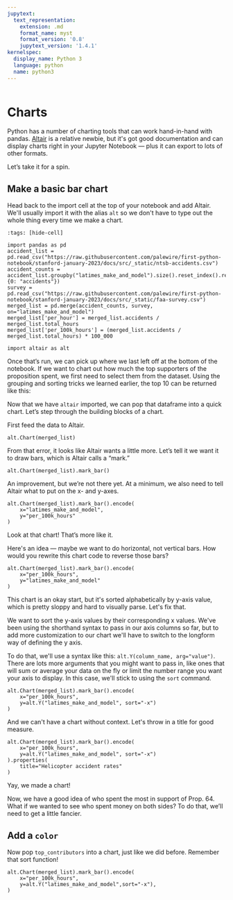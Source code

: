 ```yaml
---
jupytext:
  text_representation:
    extension: .md
    format_name: myst
    format_version: '0.8'
    jupytext_version: '1.4.1'
kernelspec:
  display_name: Python 3
  language: python
  name: python3
---
```


```{include} ./_templates/nav.html
```

# Charts

Python has a number of charting tools that can work hand-in-hand with pandas. [Altair](https://altair-viz.github.io/) is a relative newbie, but it's got good documentation and can display charts right in your Jupyter Notebook — plus it can export to lots of other formats.

Let’s take it for a spin.

## Make a basic bar chart

Head back to the import cell at the top of your notebook and add Altair. We'll usually import it with the alias `alt` so we don't have to type out the whole thing every time we make a chart.

```{code-cell}
:tags: [hide-cell]

import pandas as pd
accident_list = pd.read_csv("https://raw.githubusercontent.com/palewire/first-python-notebook/stanford-january-2023/docs/src/_static/ntsb-accidents.csv")
accident_counts = accident_list.groupby("latimes_make_and_model").size().reset_index().rename(columns={0: "accidents"})
survey = pd.read_csv("https://raw.githubusercontent.com/palewire/first-python-notebook/stanford-january-2023/docs/src/_static/faa-survey.csv")
merged_list = pd.merge(accident_counts, survey, on="latimes_make_and_model")
merged_list['per_hour'] = merged_list.accidents / merged_list.total_hours
merged_list['per_100k_hours'] = (merged_list.accidents / merged_list.total_hours) * 100_000
```

```{code-cell}
import altair as alt
```

Once that’s run, we can pick up where we last left off at the bottom of the notebook. If we want to chart out how much the top supporters of the proposition spent, we first need to select them from the dataset. Using the grouping and sorting tricks we learned earlier, the top 10 can be returned like this:

Now that we have `altair` imported, we can pop that dataframe into a quick chart. Let’s step through the building blocks of a chart.

First feed the data to Altair.

```{code-cell}
alt.Chart(merged_list)
```

From that error, it looks like Altair wants a little more. Let’s tell it we want it to draw bars, which is Altair calls a “mark.”

```{code-cell}
alt.Chart(merged_list).mark_bar()
```

An improvement, but we’re not there yet. At a minimum, we also need to tell Altair what to put on the x- and y-axes.

```{code-cell}
alt.Chart(merged_list).mark_bar().encode(
    x="latimes_make_and_model",
    y="per_100k_hours"
)
```

Look at that chart! That’s more like it.

Here's an idea — maybe we want to do horizontal, not vertical bars. How would you rewrite this chart code to reverse those bars?

```{code-cell}
alt.Chart(merged_list).mark_bar().encode(
    x="per_100k_hours",
    y="latimes_make_and_model"
)
```

This chart is an okay start, but it's sorted alphabetically by y-axis value, which is pretty sloppy and hard to visually parse. Let's fix that.

We want to sort the y-axis values by their corresponding x values. We've been using the shorthand syntax to pass in our axis columns so far, but to add more customization to our chart we'll have to switch to the longform way of defining the y axis.

To do that, we'll use a syntax like this: `alt.Y(column_name, arg="value")`. There are lots more arguments that you might want to pass in, like ones that will sum or average your data on the fly or limit the number range you want your axis to display. In this case, we'll stick to using the `sort` command.

```{code-cell}
alt.Chart(merged_list).mark_bar().encode(
    x="per_100k_hours",
    y=alt.Y("latimes_make_and_model", sort="-x")
)
```

And we can't have a chart without context. Let's throw in a title for good measure.

```{code-cell}
alt.Chart(merged_list).mark_bar().encode(
    x="per_100k_hours",
    y=alt.Y("latimes_make_and_model", sort="-x")
).properties(
    title="Helicopter accident rates"
)
```

Yay, we made a chart!

Now, we have a good idea of who spent the most in support of Prop. 64. What if we wanted to see who spent money on both sides? To do that, we’ll need to get a little fancier.

## Add a `color`


Now pop `top_contributors` into a chart, just like we did before. Remember that sort function!

```{code-cell}
alt.Chart(merged_list).mark_bar().encode(
    x="per_100k_hours",
    y=alt.Y("latimes_make_and_model",sort="-x"),
)
```

<!--What facet of the data is this chart *not* showing? How might we add additional context?

We have that `committee_position` column in our dataframe now. Let's try an altair option that we haven't used yet: `color`. Can you guess where we should add that in?

```{code-cell}
alt.Chart(merged_list).mark_bar().encode(
    x="per_100k_hours",
    y=alt.Y("latimes_make_and_model",sort="-x"),
    color="latimes_make"
)
```

 Hey now! That wasn't too hard, was it?

## Chart `datetime` data

One thing you'll almost certainly find yourself grappling with time and time again is date (and time) fields, so let's talk about how to handle them.

With campaign finance data, looking at contributions over time can be a very useful way to find patterns. Let's make ourselves a slightly smaller version of the `merged_prop` dataframe so we're not dealing with too many columns.

```{code-cell}
merged_small = merged_prop[[
  "date_received",
  "committee_position",
  "contributor_lastname",
  "contributor_firstname",
  "in_state",
  "amount"
]]
```
Now, let's just check to see what data types pandas has assigned to each column. On import, it will take a guess at column types — for example, `integer`, `float`, `boolean`, `datetime` or `string` — but it will default to a generic `object` type, which will generally behave like a string, or text, field.

To do that, we can print out a list of `dtypes`, or data types, for each column. This is a good habit to get into — often when a column isn't behaving as you expect it to, it's because pandas did not guess the data type correctly.

```{code-cell}
merged_small.dtypes
```

So, you'll notice there that pandas isn't treating our `date_received` column as a date column, but we can fix that. The [`to_datetime`](https://pandas.pydata.org/pandas-docs/stable/reference/api/pandas.to_datetime.html) method can get the job done.

```{code-cell}
merged_small['date_received'] = pd.to_datetime(merged_small['date_received'])
```

This redefines each object in that column as a date. If your dates are in an unusual or ambiguous format, you may have to [pass in a specific formatter](https://pandas.pydata.org/docs/reference/api/pandas.to_datetime.html), but in this case pandas should be able to guess correctly.

Now that we've got that out of the way, let’s see what it looks like. You know how to make a bar chart now, so which columns should we visualize here? If we want a timeseries, we've got to look to `date_received`.

```{code-cell}
alt.Chart(merged_small).mark_bar().encode(
  x="date_received",
  y="amount"
)
```

## Aggregate with Altair

This is great on the x axis, but it's not quite accurate on the y. What do you think happens here if there are multiple donations on the same day?

Altair doesnt know what to do with multiple amounts on the same day, so it’ll just stack them all on top of each other. To make sure this chart is accurate, we'll need to aggregate the y axis in some way.

We could back out and create a new dataset grouped by date, but Altair actually lets us do some of that grouping on the fly. We want to add everything that happens on the same date, so we'll pop in a `sum` function on that column.

```{code-cell}
alt.Chart(merged_small).mark_bar().encode(
  x="date_received",
  y="sum(amount)"
)

```
This is getting there. But sometimes plotting on a day-by-day basis isn't all that useful — especially over a long period of time, like we have here.

Again, we could back out and create a new dataframe grouping by month, but we don't have to — in addition to standard operations (sum, mean, median, etc.), Altair gives us some handy datetime aggregation options. You can find a list of options in the library documentation [here](https://altair-viz.github.io/user_guide/transform/timeunit.html).

In this case, we have a multi-year time span, so let's try grouping by `yearmonth`.

```{code-cell}
alt.Chart(merged_small).mark_bar().encode(
  x="yearmonth(date_received)",
  y="sum(amount)"
)
```

```{note}
We can't just use `month` because that will group all January dates together regardless of what year they occurred in.
```

This is great for showing the pattern of donations over time, but it doesn't give us a whole lot of additional information that might be useful. For example, we almost certainly want to break these numbers down by whether they were in support of or against our proposition.

We could do that by adding a color encoding, like we did on the last chart. Remember how you'd do that?

In this case, though, stacking those bars makes it a little hard to focus on amounts individually. What can do instead is to facet, which will create two separate chart, one for the supporting side and another for the opposition.

```{code-cell}
alt.Chart(merged_small).mark_bar().encode(
    x=alt.X("yearmonth(date_received)"),
    y=alt.Y("sum(amount)"),
    facet="committee_position"
)
```
Interesting! And heck, let's throw in a color encoding for our `in_state` column to see the breakdown of in-state vs. out-of-state money coming in by month.

```{code-cell}
alt.Chart(merged_small).mark_bar().encode(
    x=alt.X("yearmonth(date_received)"),
    y=alt.Y("sum(amount)"),
    facet="committee_position",
    color="in_state",
)
```

This gives us some new things to dig in on. If we were producing this chart for publication, we'd want to do some filtering — for example, this is showing contributions that came in well after November 2016, which probably wouldn't be relevant to a story about how money shaped this particular election.

For now, though, let's take an easier route and just make this chart interactive, which will let us zoom the x axis in and out so we can explore areas of interest.

```{code-cell}
alt.Chart(merged_small).mark_bar().encode(
    x=alt.X("yearmonth(date_received)"),
    y=alt.Y("sum(amount)"),
    facet="committee_position",
    color="in_state",
).interactive()
```

Hey, we did it!

## Do it live

These charts give us plenty of areas where we might want to dig in and ask more questions, but none are polished enough to pop into a news story quite yet. But there *are* lots of additional labeling, formatting and design options that you can dig into in the [Altair docs](https://altair-viz.github.io/index.html) — you can even create Altair themes to specify default color schemes and fonts.

But you may not want to do all that tweaking in Altair, especially if you're just working on a one-off graphic. If you wanted to hand this chart off to a graphics department, all you'd have to do is head to the top right corner of your chart.

See those three dots? Click on that, and you'll see lots of options. Downloading the file as an SVG will let anyone with graphics software like Adobe Illustrator take this file and tweak the design.

Want to recreate a chart you make in a tool like [Datawrapper](https://www.datawrapper.de/)?  In that case, you'll want to export the relevant dataframe to a spreadsheet.

Guess what? It's this easy.

```{code-cell}
top_supporters.to_csv("top_supporters.csv")
``` -->
